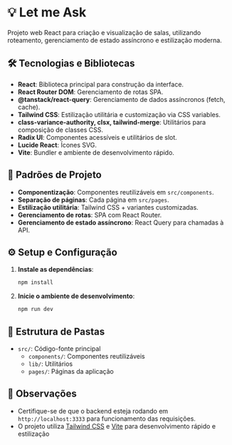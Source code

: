 # 💡 Let me Ask

Projeto web React para criação e visualização de salas, utilizando roteamento, gerenciamento de estado assíncrono e estilização moderna.

## 🛠️ Tecnologias e Bibliotecas

- **React**: Biblioteca principal para construção da interface.
- **React Router DOM**: Gerenciamento de rotas SPA.
- **@tanstack/react-query**: Gerenciamento de dados assíncronos (fetch, cache).
- **Tailwind CSS**: Estilização utilitária e customização via CSS variables.
- **class-variance-authority, clsx, tailwind-merge**: Utilitários para composição de classes CSS.
- **Radix UI**: Componentes acessíveis e utilitários de slot.
- **Lucide React**: Ícones SVG.
- **Vite**: Bundler e ambiente de desenvolvimento rápido.

## 🧩 Padrões de Projeto

- **Componentização**: Componentes reutilizáveis em `src/components`.
- **Separação de páginas**: Cada página em `src/pages`.
- **Estilização utilitária**: Tailwind CSS + variantes customizadas.
- **Gerenciamento de rotas**: SPA com React Router.
- **Gerenciamento de estado assíncrono**: React Query para chamadas à API.

## ⚙️ Setup e Configuração

1. **Instale as dependências**:

   ```sh
   npm install
   ```

2. **Inicie o ambiente de desenvolvimento**:

   ```sh
   npm run dev
   ```

## 📁 Estrutura de Pastas

- `src/`: Código-fonte principal
  - `components/`: Componentes reutilizáveis
  - `lib/`: Utilitários
  - `pages/`: Páginas da aplicação

## 📝 Observações

- Certifique-se de que o backend esteja rodando em `http://localhost:3333` para funcionamento das requisições.
- O projeto utiliza [Tailwind CSS](https://tailwindcss.com/) e [Vite](https://vitejs.dev/) para desenvolvimento rápido e estilização